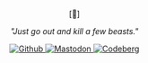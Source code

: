 <p align="center">[🔻]</p>

<p align="center"><i>"Just go out and kill a few beasts."</i></p>

<p align="center">
  <a href="https://github.com/crnobog69" target="_blank">
    <img src="https://img.shields.io/badge/Github-181717?style=for-the-badge&logo=github&logoColor=white" alt="Github">
  </a>
  <a href="https://mastodon.social/@prepungrad" target="_blank">
    <img src="https://img.shields.io/badge/Mastodon-7F4C8A?style=for-the-badge&logo=mastodon&logoColor=white" alt="Mastodon">
  </a>
  <a href="https://codeberg.org/crnobog" target="_blank">
    <img src="https://img.shields.io/badge/Codeberg-000000?style=for-the-badge&logo=codeberg&logoColor=white" alt="Codeberg">
  </a>
</p>

